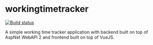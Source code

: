 # workingtimetracker

[![Build status](https://ci.appveyor.com/api/projects/status/5im8rvdlesx6jt1t?svg=true)](https://ci.appveyor.com/project/NgoLeMinhQuoc/workingtimetracker)

A simple working time tracker application with backend built on top of AspNet WebAPI 2 and frontend built on top of VueJS.
